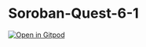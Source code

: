 # Soroban-Quest-6-1

[![Open in Gitpod](https://gitpod.io/button/open-in-gitpod.svg)](https://gitpod.io/#https://github.com/darkvallen/test)
